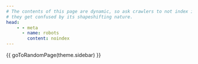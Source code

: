 ```yaml
---
# The contents of this page are dynamic, so ask crawlers to not index it lest
# they get confused by its shapeshifting nature.
head:
    - - meta
      - name: robots
        content: noindex
---
```


<script setup>
import { useData, useRouter } from "vitepress";

const { theme } = useData();
const router = useRouter();

const randomElement = (xs) => xs[Math.floor(Math.random() * xs.length)];

// Note: theme.sidebar is a proxy object which is undefined within this script,
// and it needs to be passed from the markdown itself.

const goToRandomPage = (sidebar) =>
    router.go(randomElement(sidebar.map(({link}) => link)));

</script>

<ClientOnly>

{{ goToRandomPage(theme.sidebar) }}

</ClientOnly>
